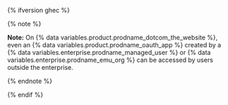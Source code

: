 {% ifversion ghec %}

{% note %}

**Note:** On {% data variables.product.prodname_dotcom_the_website %}, even an {% data variables.product.prodname_oauth_app %} created by a {% data variables.enterprise.prodname_managed_user %} or {% data variables.enterprise.prodname_emu_org %} can be accessed by users outside the enterprise.

{% endnote %}

{% endif %}
